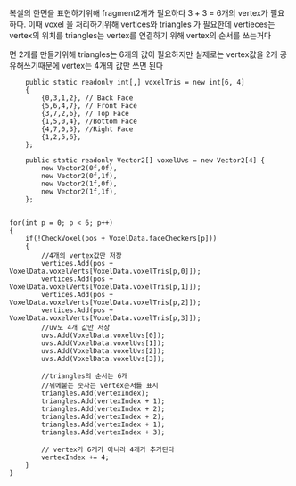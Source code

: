 복셀의 한면을 표현하기위해 fragment2개가 필요하다
3 + 3 = 6개의 vertex가 필요하다.
이때 voxel 을 처리하기위해
vertices와 triangles 가 필요한데
vertieces는 vertex의 위치를
triangles는 vertex를 연결하기 위해 vertex의 순서를 쓰는거다

면 2개를 만들기위해 triangles는 6개의 값이 필요하지만
실제로는 vertex값을 2개 공유해쓰기때문에
vertex는 4개의 값만 쓰면 된다
```CSharp
    public static readonly int[,] voxelTris = new int[6, 4]
    {
        {0,3,1,2}, // Back Face
        {5,6,4,7}, // Front Face
        {3,7,2,6}, // Top Face
        {1,5,0,4}, //Bottom Face
        {4,7,0,3}, //Right Face
        {1,2,5,6},
    };

    public static readonly Vector2[] voxelUvs = new Vector2[4] {
        new Vector2(0f,0f),
        new Vector2(0f,1f),
        new Vector2(1f,0f),
        new Vector2(1f,1f),
    };


for(int p = 0; p < 6; p++)
{
	if(!CheckVoxel(pos + VoxelData.faceCheckers[p]))
	{
		//4개의 vertex값만 저장
		vertices.Add(pos + VoxelData.voxelVerts[VoxelData.voxelTris[p,0]]);
		vertices.Add(pos + VoxelData.voxelVerts[VoxelData.voxelTris[p,1]]);
		vertices.Add(pos + VoxelData.voxelVerts[VoxelData.voxelTris[p,2]]);
		vertices.Add(pos + VoxelData.voxelVerts[VoxelData.voxelTris[p,3]]);
		//uv도 4개 값만 저장
		uvs.Add(VoxelData.voxelUvs[0]);
		uvs.Add(VoxelData.voxelUvs[1]);
		uvs.Add(VoxelData.voxelUvs[2]);
		uvs.Add(VoxelData.voxelUvs[3]);

		//triangles의 순서는 6개
		//뒤에붙는 숫자는 vertex순서를 표시
		triangles.Add(vertexIndex);
		triangles.Add(vertexIndex + 1);
		triangles.Add(vertexIndex + 2);
		triangles.Add(vertexIndex + 2);
		triangles.Add(vertexIndex + 1);
		triangles.Add(vertexIndex + 3);

		// vertex가 6개가 아니라 4개가 추가된다
		vertexIndex += 4;
	}
}
```